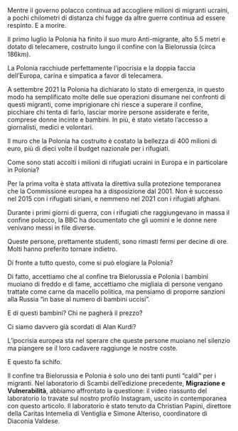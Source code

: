 Mentre il governo polacco continua ad accogliere milioni di migranti ucraini, a pochi chilometri di distanza chi fugge da altre guerre continua ad essere respinto. E a morire.

Il primo luglio la Polonia ha finito il suo muro Anti-migrante, alto 5.5 metri e dotato di telecamere, costruito lungo il confine con la Bielorussia (circa 186km).

La Polonia racchiude perfettamente l’ipocrisia e la doppia faccia dell’Europa, carina e simpatica a favor di telecamera.

A settembre 2021 la Polonia ha dichiarato lo stato di emergenza, in questo modo ha semplificato molte delle sue operazioni disumane nei confronti di questi migranti, come imprigionare chi riesce a superare il confine, picchiare chi tenta di farlo, lasciar morire persone assiderate e ferite, comprese donne incinte e bambini. In più, è stato vietato l’accesso a giornalisti, medici e volontari.

Il muro che la Polonia ha costruito è costato la bellezza di 400 milioni di euro, più di dieci volte il budget nazionale per i rifugiati.

Come sono stati accolti i milioni di rifugiati ucraini in Europa e in particolare in Polonia?

Per la prima volta è stata attivata la direttiva sulla protezione temporanea che la Commissione europea ha a disposizione dal 2001. Non è successo nel 2015 con i rifugiati siriani, e nemmeno nel 2021 con i rifugiati afghani.

Durante i primi giorni di guerra, con i rifugiati che raggiungevano in massa il confine polacco, la BBC ha documentato che gli uomini e le donne nere venivano messi in file diverse.

Queste persone, prettamente studenti, sono rimasti fermi per decine di ore. Molti hanno preferito tornare indietro.

Di fronte a tutto questo, come si può elogiare la Polonia?

Di fatto, accettiamo che al confine tra Bielorussia e Polonia i bambini muoiano di freddo e di fame, accettiamo che migliaia di persone vengano trattate come carne da macello politica, ma pensiamo di proporre sanzioni alla Russia “in base al numero di bambini uccisi”.

E di questi bambini? Chi ne pagherà il prezzo?

Ci siamo davvero già scordati di Alan Kurdi?

L’ipocrisia europea sta nel sperare che queste persone muoiano nel silenzio ma piangere se il loro cadavere raggiunge le nostre coste.

E questo fa schifo.

Il confine tra Bielorussia e Polonia è solo uno dei tanti punti “caldi” per i migranti. Nel laboratorio di Scambi dell’edizione precedente, **Migrazione e Vulnerabilità**, abbiamo affrontato la questione: il video riassunto del laboratorio lo travate sul nostro profilo Instagram, uscito in contemporanea con questo articolo. Il laboratorio è stato tenuto da Christian Papini, direttore della Caritas Intemelia di Ventiglia e Simone Alteriso, coordinatore di Diaconia Valdese.
